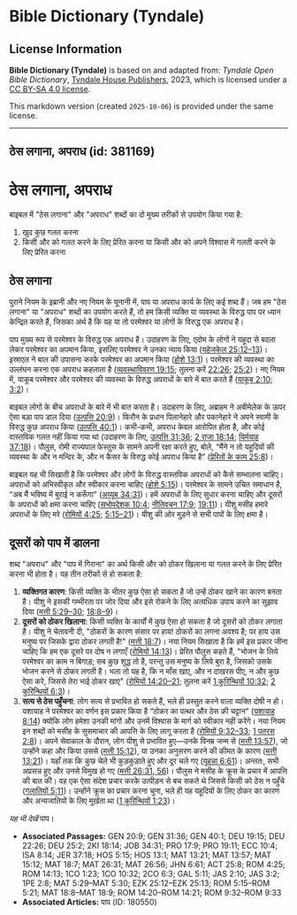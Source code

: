 # Bible Dictionary (Tyndale)

## License Information

**Bible Dictionary (Tyndale)** is based on and adapted from: _Tyndale Open Bible Dictionary_, [Tyndale House Publishers](https://tyndaleopenresources.com/), 2023, which is licensed under a [CC BY-SA 4.0 license](https://creativecommons.org/licenses/by-sa/4.0/legalcode.en).

This markdown version (created `2025-10-06`) is provided under the same license.



--------------------------------

## ठेस लगाना, अपराध (id: 381169)

ठेस लगाना, अपराध
================

बाइबल में "ठेस लगाना" और "अपराध" शब्दों का दो मुख्य तरीकों से उपयोग किया गया है:

1. खुद कुछ गलत करना
2. किसी और को गलत करने के लिए प्रेरित करना या किसी और को अपने विश्वास में गलती करने के लिए प्रेरित करना

ठेस लगाना
---------

पुराने नियम के इब्रानी और नए नियम के यूनानी में, पाप या अपराध कार्य के लिए कई शब्द हैं। जब हम "ठेस लगाना" या "अपराध" शब्दों का उपयोग करते हैं, तो हम किसी व्यक्ति या व्यवस्था के विरुद्ध पाप पर ध्यान केन्द्रित करते हैं, जिसका अर्थ है कि यह या तो परमेश्वर या लोगों के विरुद्ध एक अपराध है।

पाप मुख्य रूप से परमेश्वर के विरुद्ध एक अपराध है। उदाहरण के लिए, एदोम के लोगों ने यहूदा से बदला लेकर परमेश्वर का अपमान किया, इसलिए परमेश्वर ने उनका न्याय किया ([यहेजकेल 25:12–13](https://ref.ly/Ezek25:12-Ezek25:13))। इस्राएल ने बाल की उपासना करके परमेश्वर का अपमान किया ([होशे 13:1](https://ref.ly/Hos13:1))। परमेश्वर की व्यवस्था का उल्लंघन करना एक अपराध कहलाता है ([व्यवस्थाविवरण 19:15](https://ref.ly/Deut19:15); तुलना करें [22:26](https://ref.ly/Deut22:26); [25:2](https://ref.ly/Deut25:2))। नए नियम में, याकूब परमेश्वर और परमेश्वर की व्यवस्था के विरुद्ध अपराधों के बारे में बात करते हैं ([याकूब 2:10](https://ref.ly/Jas2:10); [3:2](https://ref.ly/Jas3:2))।

बाइबल लोगों के बीच अपराधों के बारे में भी बात करता है। उदाहरण के लिए, अब्राहम ने अबीमेलेक के ऊपर ऐसा बड़ा पाप डाल दिया ([उत्पत्ति 20:9](https://ref.ly/Gen20:9))। फिरौन के प्रधान पिलानेहारे और पकानेहारे ने अपने स्वामी के विरुद्ध कुछ अपराध किया ([उत्पत्ति 40:1](https://ref.ly/Gen40:1))। कभी\-कभी, अपराध केवल आरोपित होता है, और कोई वास्तविक गलत नहीं किया गया था (उदाहरण के लिए, [उत्पत्ति 31:36](https://ref.ly/Gen31:36); [2 राजा 18:14](https://ref.ly/2Kgs18:14); [यिर्मयाह 37:18](https://ref.ly/Jer37:18))। पौलुस, रोमी राज्यपाल फेस्तुस के सामने अपनी रक्षा करते हुए, बोले, “मैंने न तो यहूदियों की व्यवस्था के और न मन्दिर के, और न कैसर के विरुद्ध कोई अपराध किया है” ([प्रेरितों के काम 25:8](https://ref.ly/Acts25:8))।

बाइबल यह भी सिखाती है कि परमेश्वर और लोगों के विरुद्ध वास्तविक अपराधों को कैसे सम्भालना चाहिए। अपराधों को अभिस्वीकृत और स्वीकार करना चाहिए ([होशे 5:15](https://ref.ly/Hos5:15))। परमेश्वर के सामने उचित समाधान है, “अब मैं भविष्य में बुराई न करूँगा” ([अय्यूब 34:31](https://ref.ly/Job34:31))। हमें अपराधों के लिए सुधार करना चाहिए और दूसरों के अपराधों को क्षमा करना चाहिए ([सभोपदेशक 10:4](https://ref.ly/Eccl10:4); [नीतिवचन 17:9](https://ref.ly/Prov17:9); [19:11](https://ref.ly/Prov19:11))। यीशु मसीह हमारे अपराधों के लिए मरे ([रोमियों 4:25](https://ref.ly/Rom4:25); [5:15–21](https://ref.ly/Rom5:15-Rom5:21))। यीशु की ओर मुड़ने से सभी पापों के लिए क्षमा है।

दूसरों को पाप में डालना
-----------------------

शब्द "अपराध" और "पाप में गिराना" का अर्थ किसी और को ठोकर खिलाना या गलत करने के लिए प्रेरित करना भी होता है। यह तीन तरीकों से हो सकता है:

1. **व्यक्तिगत कारण**: किसी व्यक्ति के भीतर कुछ ऐसा हो सकता है जो उन्हें ठोकर खाने का कारण बनता है। यीशु ने इसकी गम्भीरता पर जोर दिया और इसे रोकने के लिए अत्यधिक उपाय करने का सुझाव दिया ([मत्ती 5:29–30](https://ref.ly/Matt5:29-Matt5:30); [18:8–9](https://ref.ly/Matt18:8-Matt18:9))।
2. **दूसरों को ठोकर खिलाना**: किसी व्यक्ति के कार्यों में कुछ ऐसा हो सकता है जो दूसरों को ठोकर लगाता है। यीशु ने चेतावनी दी, "ठोकरों के कारण संसार पर हाय! ठोकरों का लगना अवश्य है; पर हाय उस मनुष्य पर जिसके द्वारा ठोकर लगती है!" ([मत्ती 18:7](https://ref.ly/Matt18:7))। नया नियम सिखाता है कि हमें इस प्रकार जीना चाहिए कि हम एक दूसरे पर दोष न लगाएँ ([रोमियों 14:13](https://ref.ly/Rom14:13))। प्रेरित पौलुस कहते हैं, "भोजन के लिये परमेश्वर का काम न बिगाड़; सब कुछ शुद्ध तो है, परन्तु उस मनुष्य के लिये बुरा है, जिसको उसके भोजन करने से ठोकर लगती है। भला तो यह है, कि न माँस खाए, और न दाखरस पीए, न और कुछ ऐसा करे, जिससे तेरा भाई ठोकर खाए" ([रोमियों 14:20–21](https://ref.ly/Rom14:20-Rom14:21); तुलना करें [1 कुरिन्थियों 10:32](https://ref.ly/1Cor10:32); [2 कुरिन्थियों 6:3](https://ref.ly/2Cor6:3))।
3. **सत्य से ठेस पहुँचना**: लोग सत्य से प्रभावित हो सकते हैं, भले ही प्रस्तुत करने वाला व्यक्ति दोषी न हो। यशायाह ने परमेश्वर का वर्णन इस प्रकार किया है “ठोकर का पत्थर और ठेस की चट्टान” ([यशायाह 8:14](https://ref.ly/Isa8:14)) क्योंकि लोग हमेशा उनकी मांगों और उनमें विश्वास के मार्ग को स्वीकार नहीं करेंगे। नया नियम इन शब्दों को मसीह के सुसमाचार की आपत्ति के लिए लागू करता है ([रोमियों 9:32–33](https://ref.ly/Rom9:32-Rom9:33); [1 पतरस 2:8](https://ref.ly/1Pet2:8))। अपने सेवाकाल के दौरान, लोग यीशु से प्रभावित हुए—उनके विनम्र जन्म से ([मत्ती 13:57](https://ref.ly/Matt13:57)), जो उन्होंने कहा और किया उससे ([मत्ती 15:12](https://ref.ly/Matt15:12)), या उनका अनुसरण करने की कीमत के कारण ([मत्ती 13:21](https://ref.ly/Matt13:21))। यहाँ तक कि कुछ चेले भी कुड़कुड़ाते हुए और दूर चले गए ([यूहन्ना 6:61](https://ref.ly/John6:61))। अन्ततः, सभी अप्रसन्न हुए और उनसे विमुख हो गए ([मत्ती 26:31, 56](https://ref.ly/Matt26:31,Matt26:56))। पौलुस ने मसीह के क्रूस के प्रचार में आपत्ति की बात की। वह एक ऐसा संदेश प्रचार करके उत्पीड़न से बच सकते थे जिससे किसी को ठेस न पहुँचे ([गलातियों 5:11](https://ref.ly/Gal5:11))। उन्होंने क्रूस का प्रचार करना चुना, भले ही यह यहूदियों के लिए ठोकर का कारण और अन्यजातियों के लिए मूर्खता था ([1 कुरिन्थियों 1:23](https://ref.ly/1Cor1:23))।

*यह भी देखें* पाप।

* **Associated Passages:** GEN 20:9; GEN 31:36; GEN 40:1; DEU 19:15; DEU 22:26; DEU 25:2; 2KI 18:14; JOB 34:31; PRO 17:9; PRO 19:11; ECC 10:4; ISA 8:14; JER 37:18; HOS 5:15; HOS 13:1; MAT 13:21; MAT 13:57; MAT 15:12; MAT 18:7; MAT 26:31; MAT 26:56; JHN 6:61; ACT 25:8; ROM 4:25; ROM 14:13; 1CO 1:23; 1CO 10:32; 2CO 6:3; GAL 5:11; JAS 2:10; JAS 3:2; 1PE 2:8; MAT 5:29–MAT 5:30; EZK 25:12–EZK 25:13; ROM 5:15–ROM 5:21; MAT 18:8–MAT 18:9; ROM 14:20–ROM 14:21; ROM 9:32–ROM 9:33
* **Associated Articles:** पाप (ID: 180550)

